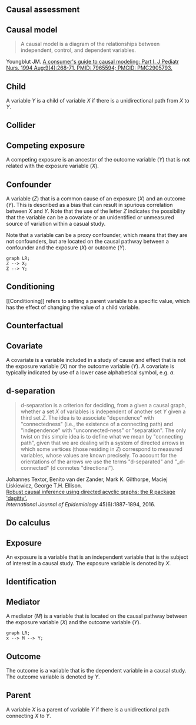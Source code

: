 ## Causal assessment


## Causal model
> A causal model is a diagram of the relationships between independent, control, and dependent variables.

Youngblut JM. [A consumer's guide to causal modeling: Part I. J Pediatr Nurs. 1994 Aug;9(4):268-71. PMID: 7965594; PMCID: PMC2905793.](https://www.ncbi.nlm.nih.gov/pmc/articles/PMC2905793/)

## Child
A variable $Y$ is a child of variable $X$ if there is a unidirectional path from $X$ to $Y$.

## Collider

## Competing exposure
A competing exposure is an ancestor of the outcome variable ($Y$) that is not related with the exposure variable ($X$). 

## Confounder
A variable ($Z$) that is a common cause of an exposure ($X$) and an outcome ($Y$). This is described as a bias that can result in spurious correlation between $X$ and $Y$. Note that the use of the letter $Z$ indicates the possibility that the variable can be a covariate or an unidentified or unmeasured source of variation within a casual study. 

Note that a variable can be a proxy confounder, which means that they are not confounders, but are located on the causal pathway between a confounder and the exposure ($X$) or outcome ($Y$).  

```mermaid
graph LR;
Z --> X;
Z --> Y;
```

## Conditioning
[[Conditioning]] refers to setting a parent variable to a specific value, which has the effect of changing the value of a child variable.

## Counterfactual

## Covariate
A covariate is a variable included in a study of cause and effect that is not the exposure variable ($X$) nor the outcome variable ($Y$). A covariate is typically indicated by use of a lower case alphabetical symbol, e.g. $a$. 

## d-separation
> d-separation is a criterion for deciding, from a given a causal graph, whether a set $X$ of variables is independent of another set $Y$ given a third set $Z$. The idea is to associate "dependence" with "connectedness" (i.e., the existence of a connecting path) and "independence" with "unconnected-ness" or "separation". The only twist on this simple idea is to define what we mean by "connecting path", given that we are dealing with a system of directed arrows in which some vertices (those residing in $Z$) correspond to measured variables, whose values are known precisely. To account for the orientations of the arrows we use the terms "d-separated" and "_d-connected" (d connotes "directional").

Johannes Textor, Benito van der Zander, Mark K. Gilthorpe, Maciej Liskiewicz, George T.H. Ellison.  
[Robust causal inference using directed acyclic graphs: the R package 'dagitty'.](http://dx.doi.org/10.1093/ije/dyw341)  
_International Journal of Epidemiology_ 45(6):1887-1894, 2016.

## Do calculus

## Exposure
An exposure is a variable that is an independent variable that is the subject of interest in a causal study. The exposure variable is denoted by $X$.

## Identification


## Mediator
A mediator ($M$) is a variable that is located on the causal pathway between the exposure variable ($X$) and the outcome variable ($Y$). 



```mermaid
graph LR;
x --> M --> Y;
```
## Outcome
The outcome is a variable that is the dependent variable in a causal study. The outcome variable is denoted by $Y$. 

## Parent
A variable $X$ is a parent of variable $Y$ if there is a unidirectional path connecting $X$ to $Y$.